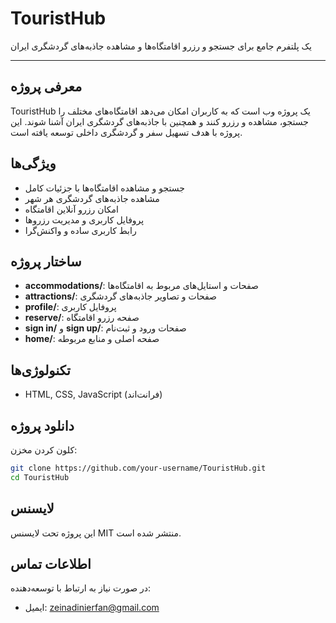 # TouristHub

یک پلتفرم جامع برای جستجو و رزرو اقامتگاه‌ها و مشاهده جاذبه‌های گردشگری ایران

---

## معرفی پروژه
TouristHub یک پروژه وب است که به کاربران امکان می‌دهد اقامتگاه‌های مختلف را جستجو، مشاهده و رزرو کنند و همچنین با جاذبه‌های گردشگری ایران آشنا شوند. این پروژه با هدف تسهیل سفر و گردشگری داخلی توسعه یافته است.

## ویژگی‌ها
- جستجو و مشاهده اقامتگاه‌ها با جزئیات کامل
- مشاهده جاذبه‌های گردشگری هر شهر
- امکان رزرو آنلاین اقامتگاه
- پروفایل کاربری و مدیریت رزروها
- رابط کاربری ساده و واکنش‌گرا

## ساختار پروژه
- **accommodations/**: صفحات و استایل‌های مربوط به اقامتگاه‌ها
- **attractions/**: صفحات و تصاویر جاذبه‌های گردشگری
- **profile/**: پروفایل کاربری
- **reserve/**: صفحه رزرو اقامتگاه
- **sign in/** و **sign up/**: صفحات ورود و ثبت‌نام
- **home/**: صفحه اصلی و منابع مربوطه

## تکنولوژی‌ها
- HTML, CSS, JavaScript (فرانت‌اند)


## دانلود پروژه

 کلون کردن مخزن:
   ```bash
   git clone https://github.com/your-username/TouristHub.git
   cd TouristHub
   ```



## لایسنس
این پروژه تحت لایسنس MIT منتشر شده است.

## اطلاعات تماس
در صورت نیاز به ارتباط با توسعه‌دهنده:
- ایمیل: zeinadinierfan@gmail.com

